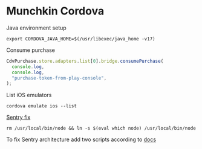 # Munchkin Cordova

Java environment setup

```shell
export CORDOVA_JAVA_HOME=$(/usr/libexec/java_home -v17)
```

Consume purchase

```js
CdvPurchase.store.adapters.list[0].bridge.consumePurchase(
  console.log,
  console.log,
  "purchase-token-from-play-console",
);
```

List iOS emulators

```shell
cordova emulate ios --list
```

[Sentry fix](https://github.com/getsentry/sentry-cordova/issues/102#issuecomment-440871845)

```shell
rm /usr/local/bin/node && ln -s $(eval which node) /usr/local/bin/node
```

To fix Sentry architecture add two scripts according to [docs](https://docs.sentry.io/platforms/javascript/cordova/#run-script-phase)
